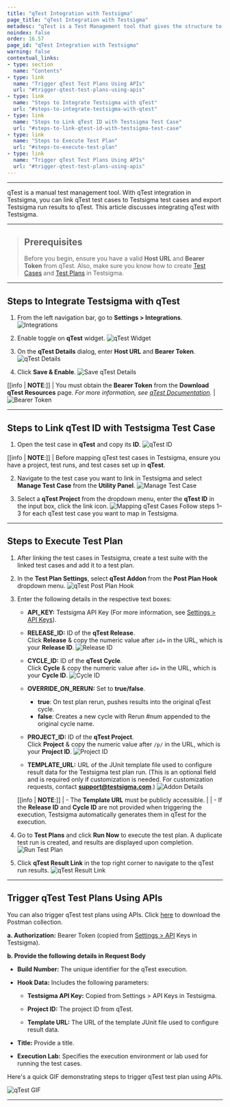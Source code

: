 ```yaml
---
title: "qTest Integration with Testsigma"
page_title: "qTest Integration with Testsigma"
metadesc: "qTest is a Test Management tool that gives the structure to organize, plan, and report the progress of testing. Learn how to integrate qTest with Testsigma Application"
noindex: false
order: 16.57
page_id: "qTest Integration with Testsigma"
warning: false
contextual_links:
- type: section
  name: "Contents"
- type: link
  name: "Trigger qTest Test Plans Using APIs"
  url: "#trigger-qtest-test-plans-using-apis"
- type: link
  name: "Steps to Integrate Testsigma with qTest"
  url: "#steps-to-integrate-testsigma-with-qtest"
- type: link
  name: "Steps to Link qTest ID with Testsigma Test Case"
  url: "#steps-to-link-qtest-id-with-testsigma-test-case"
- type: link
  name: "Steps to Execute Test Plan"
  url: "#steps-to-execute-test-plan"
- type: link
  name: "Trigger qTest Test Plans Using APIs"
  url: "#trigger-qtest-test-plans-using-apis"
---
```


---

qTest is a manual test management tool. With qTest integration in Testsigma, you can link qTest test cases to Testsigma test cases and export Testsigma run results to qTest. This article discusses integrating qTest with Testsigma. 

---

> ## **Prerequisites**
>
> 
> Before you begin, ensure you have a valid **Host URL** and **Bearer Token** from qTest. Also, make sure you know how to create [Test Cases](https://testsigma.com/docs/test-cases/manage/add-edit-delete/) and [Test Plans](https://testsigma.com/docs/test-management/test-plans/overview/) in Testsigma.

---

## **Steps to Integrate Testsigma with qTest**

1. From the left navigation bar, go to **Settings > Integrations**.
   ![Integrations](https://s3.amazonaws.com/static-docs.testsigma.com/new_images/projects/applications/TestRail_Navigation.png)

2. Enable toggle on **qTest** widget.
   ![qTest Widget](https://s3.amazonaws.com/static-docs.testsigma.com/new_images/projects/applications/qTest_Widget.png)

3. On the **qTest Details** dialog, enter **Host URL** and **Bearer Token**.
   ![qTest Details](https://s3.amazonaws.com/static-docs.testsigma.com/new_images/projects/applications/qTest_Details.png)

4. Click **Save & Enable**.
   ![Save qTest Details](https://s3.amazonaws.com/static-docs.testsigma.com/new_images/projects/applications/qTest_Details_Save.png)

[[info | **NOTE**:]]
| You must obtain the **Bearer Token** from the **Download qTest Resources** page. *For more information, see [qTest Documentation](https://documentation.tricentis.com/qtest/od/en/content/overview/download_qtest_resources_page.htm).*
| ![Bearer Token](https://s3.amazonaws.com/static-docs.testsigma.com/new_images/projects/applications/qTest_BearerToken.png)


---


## **Steps to Link qTest ID with Testsigma Test Case**

1. Open the test case in **qTest** and copy its **ID**.
   ![qTest ID](https://s3.amazonaws.com/static-docs.testsigma.com/new_images/projects/applications/TestCase_ID_Qtest.png)

[[info | **NOTE**:]]
| Before mapping qTest test cases in Testsigma, ensure you have a project, test runs, and test cases set up in **qTest**.

2. Navigate to the test case you want to link in Testsigma and select **Manage Test Case** from the **Utility Panel**.
   ![Manage Test Case](https://s3.amazonaws.com/static-docs.testsigma.com/new_images/projects/applications/Manage_TestCase_UtilityPanel.png)


3. Select a **qTest Project** from the dropdown menu, enter the **qTest ID** in the input box, click the link icon. 
   ![Mapping qTest Cases](https://s3.amazonaws.com/static-docs.testsigma.com/new_images/projects/applications/Mapping_qTest_TestCase.png)
   Follow steps 1–3 for each qTest test case you want to map in Testsigma.


---


## **Steps to Execute Test Plan**


1. After linking the test cases in Testsigma, create a test suite with the linked test cases and add it to a test plan.

2. In the **Test Plan Settings**, select **qTest Addon** from the **Post Plan Hook** dropdown menu.
   ![qTest Post Plan Hook](https://s3.amazonaws.com/static-docs.testsigma.com/new_images/projects/applications/Post_Plan_Hook_qTest.png)

3. Enter the following details in the respective text boxes:
   - **API_KEY:** Testsigma API Key (For more information, see [Settings > API Keys](https://testsigma.com/docs/configuration/api-keys/)).
   
   - **RELEASE_ID:** ID of the **qTest Release**.<br>
     Click **Release** & copy the numeric value after `id=` in the URL, which is your **Release ID**.
     ![Release ID](https://s3.amazonaws.com/static-docs.testsigma.com/new_images/projects/applications/ReleaseID_qTest.png)
   
   - **CYCLE_ID:** ID of the **qTest Cycle**.<br>
     Click **Cycle** & copy the numeric value after `id=` in the URL, which is your **Cycle ID**.
     ![Cycle ID](https://s3.amazonaws.com/static-docs.testsigma.com/new_images/projects/applications/CycleID_qTest.png)
   
   - **OVERRIDE\_ON\_RERUN:** Set to **true/false**.
      - **true**: On test plan rerun, pushes results into the original qTest cycle.
      - **false**: Creates a new cycle with Rerun #num appended to the original cycle name.
   
   - **PROJECT_ID:** ID of the **qTest Project**.<br>
     Click **Project** & copy the numeric value after `/p/` in the URL, which is your **Project ID**.
     ![Project ID](https://s3.amazonaws.com/static-docs.testsigma.com/new_images/projects/applications/ProjectID_qTest.png)
   
   - **TEMPLATE_URL:** URL of the JUnit template file used to configure result data for the Testsigma test plan run. (This is an optional field and is required only if customization is needed. For customization requests, contact **support@testsigma.com**.)
     ![Addon Details](https://s3.amazonaws.com/static-docs.testsigma.com/new_images/projects/applications/Addon_Details_qTest.png)

    [[info | **NOTE**:]]
    | - The **Template URL** must be publicly accessible.
    | 
    | - If the **Release ID** and **Cycle ID** are not provided when triggering the execution, Testsigma automatically generates them in qTest for the execution.

1. Go to **Test Plans** and click **Run Now** to execute the test plan. A duplicate test run is created, and results are displayed upon completion.
   ![Run Test Plan](https://s3.amazonaws.com/static-docs.testsigma.com/new_images/projects/applications/Run_qTest_Plan.png)

2. Click **qTest Result Link** in the top right corner to navigate to the qTest run results.
   ![qTest Result Link](https://s3.amazonaws.com/static-docs.testsigma.com/new_images/projects/applications/qTest_Result_Link.png)


---


## **Trigger qTest Test Plans Using APIs**

You can also trigger qTest test plans using APIs. Click [here](https://s3.amazonaws.com/static-docs.testsigma.com/new_images/projects/applications/TR_QT.postman_collection.json.zip) to download the Postman collection.


**a. Authorization:** Bearer Token (copied from [Settings > API](https://testsigma.com/docs/configuration/api-keys/) Keys in Testsigma).

**b. Provide the following details in Request Body**
   
   - **Build Number:** The unique identifier for the qTest execution.
   
   - **Hook Data:** Includes the following parameters:
      
      - **Testsigma API Key:** Copied from Settings > API Keys in Testsigma.
      
      - **Project ID:** The project ID from qTest.
      
      - **Template URL:** The URL of the template JUnit file used to configure result data.
   
   - **Title:** Provide a title.
   
   - **Execution Lab:** Specifies the execution environment or lab used for running the test cases.

Here's a quick GIF demonstrating steps to trigger qTest test plan using APIs.

![qTest GIF](https://s3.amazonaws.com/static-docs.testsigma.com/new_images/projects/applications/qTest_CICD.gif)

---

